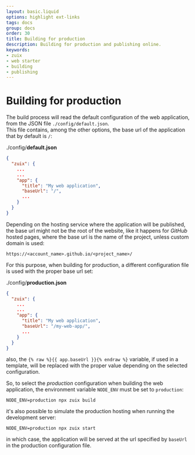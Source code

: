 ```yaml
---
layout: basic.liquid
options: highlight ext-links
tags: docs
group: docs
order: 30
title: Building for production
description: Building for production and publishing online.
keywords:
- zuix
- web starter
- building
- publishing
---
```


# Building for production

The build process will read the default configuration of the web application, from the JSON file `./config/default.json`.  
This file contains, among the other options, the base url of the application that by default is `/`:

./config/**default.json**
```json
{
  "zuix": {
    ...
    ...
    "app": {
      "title": "My web application",
      "baseUrl": "/",
      ...
    }
  }
}
```

Depending on the hosting service where the application will be published, the base url might not be the root of the website,
like it happens for *GitHub* hosted pages, where the base url is the name of the project, unless custom domain is used:
```
https://<account_name>.github.io/<project_name>/
```
For this purpose, when building for production, a different configuration file is used with the proper base url set:

./config/**production.json**
```json
{
  "zuix": {
    ...
    ...
    "app": {
      "title": "My web application",
      "baseUrl": "/my-web-app/",
      ...
    }
  }
}
```

also, the `{% raw %}{{ app.baseUrl }}{% endraw %}` variable, if used in a template, will be replaced with the proper value depending on the selected
configuration.

So, to select the *production* configuration when building the web application, the environment variable `NODE_ENV` must be set to `production`:

```shell
NODE_ENV=production npx zuix build
```

it's also possible to simulate the production hosting when running the development server:

```shell
NODE_ENV=production npx zuix start
```

in which case, the application will be served at the url specified by `baseUrl` in the production configuration file.
